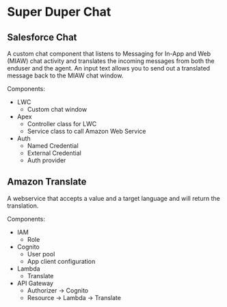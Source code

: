 # Super Duper Chat

## Salesforce Chat

A custom chat component that listens to Messaging for In-App and Web (MIAW) chat activity and translates the incoming messages from both the enduser and the agent. An input text allows you to send out a translated message back to the MIAW chat window.

Components:
* LWC
  * Custom chat window
* Apex
  * Controller class for LWC
  * Service class to call Amazon Web Service
* Auth
  * Named Credential
  * External Credential
  * Auth provider

## Amazon Translate

A webservice that accepts a value and a target language and will return the translation.

Components:
* IAM
  * Role
* Cognito
  * User pool
  * App client configuration
* Lambda
  * Translate
* API Gateway
  * Authorizer -> Cognito
  * Resource -> Lambda -> Translate